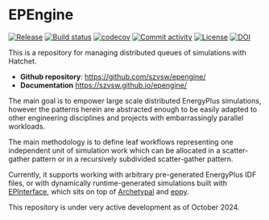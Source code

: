 # EPEngine

[![Release](https://img.shields.io/github/v/release/szvsw/epengine)](https://img.shields.io/github/v/release/szvsw/epengine)
[![Build status](https://img.shields.io/github/actions/workflow/status/szvsw/epengine/main.yml?branch=main)](https://github.com/szvsw/epengine/actions/workflows/main.yml?query=branch%3Amain)
[![codecov](https://codecov.io/gh/szvsw/epengine/branch/main/graph/badge.svg)](https://codecov.io/gh/szvsw/epengine)
[![Commit activity](https://img.shields.io/github/commit-activity/m/szvsw/epengine)](https://img.shields.io/github/commit-activity/m/szvsw/epengine)
[![License](https://img.shields.io/github/license/szvsw/epengine)](https://img.shields.io/github/license/szvsw/epengine)
[![DOI](https://zenodo.org/badge/DOI/10.5281/zenodo.14814542.svg)](https://doi.org/10.5281/zenodo.14814542)

This is a repository for managing distributed queues of simulations with Hatchet.

- **Github repository**: <https://github.com/szvsw/epengine/>
- **Documentation** <https://szvsw.github.io/epengine/>

The main goal is to empower large scale distributed EnergyPlus simulations, however the patterns herein are abstracted enough to be easily adapted to other engineering disciplines and projects with embarrassingly parallel workloads.

The main methodology is to define leaf workflows representing one independent unit of simulation work which can be allocated in a scatter-gather pattern or in a recursively subdivided scatter-gather pattern.

Currently, it supports working with arbitrary pre-generated EnergyPlus IDF files, or with dynamically runtime-generated simulations built with [EPInterface](https://github.com/szvsw/epinterface), which sits on top of [Archetypal](https://github.com/samuelduchesne/archetypal) and [eppy](https://github.com/santoshphilip/eppy).

This repository is under very active development as of October 2024.
